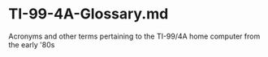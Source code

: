 # TI-99-4A-Glossary.md
Acronyms and other terms pertaining to the TI-99/4A home computer from the early '80s
